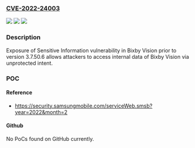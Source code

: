 ### [CVE-2022-24003](https://cve.mitre.org/cgi-bin/cvename.cgi?name=CVE-2022-24003)
![](https://img.shields.io/static/v1?label=Product&message=Bixby%20Vision&color=blue)
![](https://img.shields.io/static/v1?label=Version&message=-%3C%203.7.50.6%20&color=brighgreen)
![](https://img.shields.io/static/v1?label=Vulnerability&message=CWE-200%3A%20Exposure%20of%20Sensitive%20Information%20to%20an%20Unauthorized%20Actor&color=brighgreen)

### Description

Exposure of Sensitive Information vulnerability in Bixby Vision prior to version 3.7.50.6 allows attackers to access internal data of Bixby Vision via unprotected intent.

### POC

#### Reference
- https://security.samsungmobile.com/serviceWeb.smsb?year=2022&month=2

#### Github
No PoCs found on GitHub currently.

